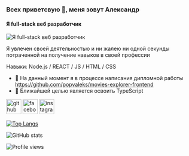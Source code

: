 ### Всех приветсвую 👋, меня зовут Александр
#### Я full-stack веб разработчик
![Я full-stack веб разработчик](https://arturssmirnovs.github.io/github-profile-readme-generator/images/banner.png)

Я увлечен своей деятельностью и ни жалею ни одной секунды потраченной на получение навыков в своей профессии

Навыки: Node.js / REACT / JS / HTML / CSS

- 🔭 На данный момент я в процессе написания дипломной работы https://github.com/popvaleks/movies-explorer-frontend 
- 🌱 Ближайшей целью является освоить TypeScript 


[<img src='https://cdn.jsdelivr.net/npm/simple-icons@3.0.1/icons/github.svg' alt='github' height='40'>](https://github.com/popvaleks)  [<img src='https://cdn.jsdelivr.net/npm/simple-icons@3.0.1/icons/facebook.svg' alt='facebook' height='40'>](https://www.facebook.com/https://www.facebook.com/aleksandr.popov.50364)  [<img src='https://cdn.jsdelivr.net/npm/simple-icons@3.0.1/icons/instagram.svg' alt='instagram' height='40'>](https://www.instagram.com/aleksfry/)  

[![Top Langs](https://github-readme-stats.vercel.app/api/top-langs/?username=popvaleks)](https://github.com/anuraghazra/github-readme-stats)

![GitHub stats](https://github-readme-stats.vercel.app/api?username=popvaleks&show_icons=true)  

![Profile views](https://gpvc.arturio.dev/popvaleks)  

